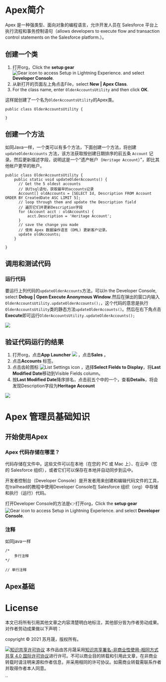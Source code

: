 # Apex简介

Apex 是一种强类型、面向对象的编程语言，允许开发人员在 Salesforce 平台上执行流程和事务控制语句（allows developers to execute flow and transaction control statements on the Salesforce platform.）。

## 创建一个类

1. 打开org，Click the **setup gear** ![Gear icon to access Setup in Lightning Experience.](https://res.cloudinary.com/hy4kyit2a/f_auto,fl_lossy,q_70/learn/projects/quickstart-apex/quickstart-apex-1/images/8edeaa88035e90a5b5390fea7536fe3d_image-1.png) and select **Developer Console**.
2. 从新打开的页面左上角点击File，select **New | Apex Class**.
3. For the class name, enter `OlderAccountsUtility` and then click **OK**.

这样就创建了一个名为`OlderAccountsUtility`的Apex类。

```apex
public class OlderAccountsUtility {
	
}
```

## 创建一个方法

如同Java一样，一个类可以有多个方法，下面创建一个方法，将创建 `updateOlderAccounts` 方法，该方法获取按创建日期排序的前五条 `Account` 记录。然后更新描述字段，说明这是一个“遗产帐户（`Heritage Account`）”，即比其他帐户更早的帐户。

```apex
public class OlderAccountsUtility {
    public static void updateOlderAccounts() {
      // Get the 5 oldest accounts
      // 执行sql语句，获取最早的accounts记录
      Account[] oldAccounts = [SELECT Id, Description FROM Account ORDER BY CreatedDate ASC LIMIT 5];
      // loop through them and update the Description field
      // 遍历它们并更新Description字段
      for (Account acct : oldAccounts) {
          acct.Description = 'Heritage Account';
      }
      // save the change you made
      // 使用 Apex 数据操作语言 (DML) 更新客户记录。
      update oldAccounts;
    }
    
}
```

## 调用和测试代码

### 运行代码

要运行上列代码的`updateOlderAccounts`方法，可以In the Developer Console, select **Debug | Open Execute Anonymous Window**.然后在弹出的窗口内输入`OlderAccountsUtility.updateOlderAccounts();`，这个代码的意思是执行`OlderAccountsUtility`类的静态方法`updateOlderAccounts()`。然后在右下角点击**Execute**即可运行`OlderAccountsUtility.updateOlderAccounts();`

![](https://suyuesheng-biaozhun-blog-tupian.oss-cn-qingdao.aliyuncs.com/blogimg/20220326155747.png)

## 验证代码运行的结果

1. 打开org，点击**App Launcher** ![](https://suyuesheng-biaozhun-blog-tupian.oss-cn-qingdao.aliyuncs.com/blogimg/20220326162431.jfif) ，点击**Sales** 。
2. 点击**Accounts** 标签。
3. 点击齿轮图标 ![List Settings icon](https://res.cloudinary.com/hy4kyit2a/f_auto,fl_lossy,q_70/learn/projects/quickstart-apex/quickstart-apex-4/images/47389bdcef232e05c2fb1ccff7758953_image-4.png) ，选择**Select Fields to Display**，将**Last Modified Date**移动到Visible Fields column。
4. 按**Last Modified Date**降序排名，点击前五个中的一个，查看**Details**，将会发现Description字段为**Heritage Account**

![](https://suyuesheng-biaozhun-blog-tupian.oss-cn-qingdao.aliyuncs.com/blogimg/20220326162643.png)

# Apex 管理员基础知识

## 开始使用Apex

### Apex 代码存储在哪里？

代码存储在文件中。这些文件可以在本地（在您的 PC 或 Mac 上）、在云中（您的 Salesforce 组织），或者它们可以保存在本地并自动同步到云中。

开发者控制台（Developer Console）是开发者用来创建和编辑代码文件的工具，在trailhead的教程中使用Developer Console在 Salesforce 组织（org）中存储和执行（运行）代码。

打开Developer Console的方法是👉打开org，Click the **setup gear** ![Gear icon to access Setup in Lightning Experience.](https://res.cloudinary.com/hy4kyit2a/f_auto,fl_lossy,q_70/learn/projects/quickstart-apex/quickstart-apex-1/images/8edeaa88035e90a5b5390fea7536fe3d_image-1.png) and select **Developer Console**.

### 注释

如同java一样

```apex
/*
	多行注释
*/

// 单行注释
```

## Apex基础



# License

本文已将所有引用其他文章之内容清楚明白地标注，其他部分皆为作者劳动成果。对作者劳动成果做以下声明：

copyright © 2021 苏月晟，版权所有。

[![知识共享许可协议](https://i.creativecommons.org/l/by-nc-sa/4.0/88x31.png)](http://creativecommons.org/licenses/by-nc-sa/4.0/)
本作品由苏月晟采用[知识共享署名-非商业性使用-相同方式共享 4.0 国际许可协议](http://creativecommons.org/licenses/by-nc-sa/4.0/)进行许可。不可以商业目的转载和引用此文章，在非商业转载时请注明来源和作者信息，并采用相同的许可协议。如需商业转载需联系作者并取得作者本人同意。

``
